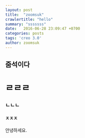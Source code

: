 ```yaml
---
layout: post
title:  "zoomsuk"
crawlertitle: "hello"
summary: "sssssss"
date:   2016-06-28 23:09:47 +0700
categories: posts
tags: 'creo 3.0'
author: zoomsuk
---
```


## 줌석이다 ##

#  ㄹㄹㄹ #

### ㄴㄴㄴ ###

#### ㅈㅈㅈ ####


안녕하세요.
<br>

